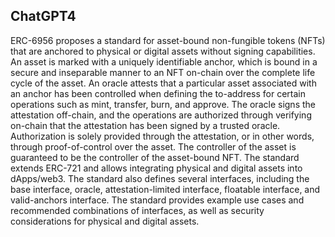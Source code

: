 ## ChatGPT4

ERC-6956 proposes a standard for asset-bound non-fungible tokens (NFTs) that are anchored to physical or digital assets without signing capabilities. An asset is marked with a uniquely identifiable anchor, which is bound in a secure and inseparable manner to an NFT on-chain over the complete life cycle of the asset. An oracle attests that a particular asset associated with an anchor has been controlled when defining the to-address for certain operations such as mint, transfer, burn, and approve. The oracle signs the attestation off-chain, and the operations are authorized through verifying on-chain that the attestation has been signed by a trusted oracle. Authorization is solely provided through the attestation, or in other words, through proof-of-control over the asset. The controller of the asset is guaranteed to be the controller of the asset-bound NFT. The standard extends ERC-721 and allows integrating physical and digital assets into dApps/web3. The standard also defines several interfaces, including the base interface, oracle, attestation-limited interface, floatable interface, and valid-anchors interface. The standard provides example use cases and recommended combinations of interfaces, as well as security considerations for physical and digital assets.
